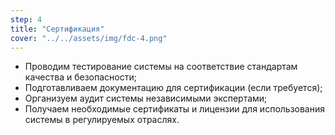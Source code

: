```yaml
---
step: 4
title: "Сертификация"
cover: "../../assets/img/fdc-4.png" 
---
```


- Проводим тестирование системы на соответствие стандартам качества и безопасности;
- Подготавливаем документацию для сертификации (если требуется);
- Организуем аудит системы независимыми экспертами;
- Получаем необходимые сертификаты и лицензии для использования системы в регулируемых отраслях.